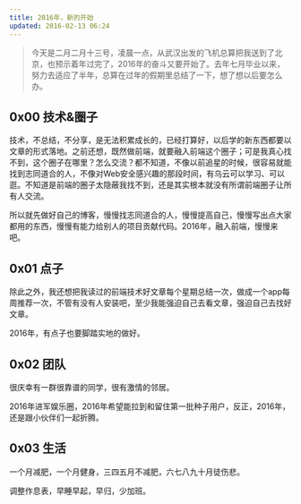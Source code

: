 ```yaml
---
title: 2016年，新的开始
updated: 2016-02-13 06:24
---
```


> 今天是二月二月十三号，凌晨一点，从武汉出发的飞机总算把我送到了北京，也预示着年过完了，2016年的奋斗又要开始了。去年七月毕业以来，努力去适应了半年，总算在过年的假期里总结了一下，想了想以后要怎么办。

## 0x00 技术&圈子

技术，不总结，不分享，是无法积累成长的，已经打算好，以后学的新东西都要以文章的形式落地。之前还想，既然做前端，就要融入前端这个圈子；可是我真心找不到，这个圈子在哪里？怎么交流？都不知道，不像以前追星的时候，很容易就能找到志同道合的人，不像对Web安全感兴趣的那段时间，有乌云可以学习、可以逛。不知道是前端的圈子太隐蔽我找不到，还是其实根本就没有所谓前端圈子让所有人交流。

所以就先做好自己的博客，慢慢找志同道合的人，慢慢提高自己，慢慢写出点大家都用的东西，慢慢有能力给别人的项目贡献代码。2016年，融入前端，慢慢来吧。

## 0x01 点子

除此之外，我还想把我读过的前端技术好文章每个星期总结一次，做成一个app每周推荐一次，不管有没有人安装吧，至少我能强迫自己去看文章，强迫自己去找好文章。

2016年，有点子也要脚踏实地的做好。

## 0x02 团队

很庆幸有一群很靠谱的同学，很有激情的邻居。

2016年进军娱乐圈，2016年希望能拉到和留住第一批种子用户，反正，2016年，还是跟小伙伴们一起折腾。

## 0x03 生活

一个月减肥，一个月健身，三四五月不减肥，六七八九十月徒伤悲。

调整作息表，早睡早起，早归，少加班。